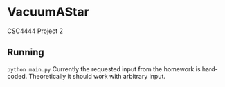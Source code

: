 # VacuumAStar
CSC4444 Project 2

## Running
``python main.py`` Currently the requested input from the homework is hard-coded. Theoretically it should work with arbitrary input.
